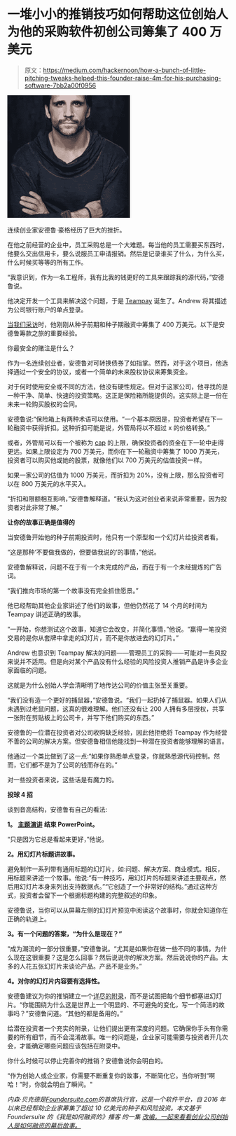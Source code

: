 # 一堆小小的推销技巧如何帮助这位创始人为他的采购软件初创公司筹集了 400 万美元

> 原文：<https://medium.com/hackernoon/how-a-bunch-of-little-pitching-tweaks-helped-this-founder-raise-4m-for-his-purchasing-software-7bb2a00f0956>

![](img/acb19143f55181f9c799d962bfc9edd3.png)

连续创业家安德鲁·豪格经历了巨大的挫折。

在他之前经营的企业中，员工采购总是一个大难题。每当他的员工需要买东西时，他要么交出信用卡，要么说服员工申请报销。然后是记录谁买了什么，为什么买，什么时候买等等的所有工作。

“我意识到，作为一名工程师，我有比我的钱更好的工具来跟踪我的源代码，”安德鲁说。

他决定开发一个工具来解决这个问题，于是 [Teampay](https://www.teampay.co/) 诞生了。Andrew 将其描述为公司银行账户的单点登录。

[当我们采访](https://soundcloud.com/user-2586856/how-i-raised-it-with-andrew-hoag-of-teampay-on-3142018)时，他刚刚从种子前期和种子期融资中筹集了 400 万美元。以下是安德鲁筹款之旅的重要经验。

你最安全的赌注是什么？

作为一名连续创业者，安德鲁对可转换债券了如指掌。然而，对于这个项目，他选择通过一个安全的协议，或者一个简单的未来股权协议来筹集资金。

对于何时使用安全或不同的方法，他没有硬性规定。但对于这家公司，他寻找的是一种干净、简单、快速的投资策略。这正是保险箱所能提供的。这实际上是一份在未来一轮购买股权的合同。

安德鲁说:“保险箱上有两种术语可以使用。“一个基本原因是，投资者希望在下一轮融资中获得折扣。这种折扣可能是说，外管局将以不超过 x 的价格转换。”

或者，外管局可以有一个被称为 [cap](https://help.wefunder.com/deal-terms/295252-valuation-cap) 的上限，确保投资者的资金在下一轮中走得更远。如果上限设定为 700 万美元，而你在下一轮融资中筹集了 1000 万美元，投资者可以购买他或她的股票，就像他们以 700 万美元的估值投资一样。

如果一家公司的估值为 1000 万美元，而折扣为 20%，没有上限，那么投资者可以在 800 万美元的水平买入。

“折扣和限额相互影响，”安德鲁解释道。“我认为这对创业者来说非常重要，因为投资者对此非常了解。”

**让你的故事正确是值得的**

当安德鲁开始他的种子前期投资时，他只有一个原型和一个幻灯片给投资者看。

“这是那种‘不要做我做的，但要做我说的’的事情，”他说。

安德鲁解释说，问题不在于有一个未完成的产品，而在于有一个未经提炼的广告词。

“我们推向市场的第一个故事没有完全抓住愿景。”

他已经帮助其他企业家讲述了他们的故事，但他仍然花了 14 个月的时间为 Teampay 讲述正确的故事。

“一开始，你想测试这个故事，知道它会改变，并简化事情，”他说。“赢得一笔投资交易的是你从套牌中拿走的幻灯片，而不是你放进去的幻灯片。”

Andrew 也意识到 Teampay 解决的问题——管理员工的采购——可能对一些风投来说并不适用。但是向对某个产品没有什么经验的风险投资人推销产品是许多企业家面临的问题。

这就是为什么创始人学会清晰明了地传达公司的价值主张至关重要。

“我们没有造一个更好的捕鼠器，”安德鲁说。“我们一起扔掉了捕鼠器。如果人们从未遇到过老鼠问题，这真的很难理解。他们还没有让 200 人拥有多层授权，共享一张附在剪贴板上的公司卡，并写下他们购买的东西。”

安德鲁的一位潜在投资者对公司收购缺乏经验，因此他拒绝将 Teampay 作为经营不善的公司的解决方案。但安德鲁相信他能找到一种潜在投资者能够理解的语言。

他通过一个类比做到了这一点:“如果你熟悉单点登录，你就熟悉源代码控制。然而，它们都不是为了公司的钱而存在的。”

对一些投资者来说，这些话是有魔力的。

**投球 4 招**

谈到音高结构，安德鲁有自己的看法:

**1。** [**主题演讲**](https://www.apple.com/keynote/) **结束 PowerPoint。**

“只是因为它总是看起来更好，”他说。

**2。用幻灯片标题讲故事。**

避免制作一系列带有通用标题的幻灯片，如:问题、解决方案、商业模式。相反，用标题来讲述一个故事。他说:“有一种技巧，用幻灯片的标题来讲述主要观点，然后用幻灯片本身来列出支持数据点。”“它创造了一个非常好的结构。”通过这种方式，投资者会留下一个根据标题构建的完整叙述的印象。

安德鲁说，当你可以从屏幕左侧的幻灯片预览中阅读这个故事时，你就会知道你在正确的轨道上。

**3。有一个问题的答案，“为什么是现在？”**

“成为潮流的一部分很重要，”安德鲁说。“尤其是如果你在做一些不同的事情。为什么现在这很重要？这是怎么回事？然后说说你的解决方案。然后说说你的产品。太多的人花五张幻灯片来谈论产品。产品不是业务。”

**4。对你的幻灯片内容要有选择性。**

安德鲁建议为你的推销建立一个[详尽的附录](/@joshuahenderson/how-to-create-an-appendix-slide-for-your-investor-pitch-975d2d31a1a0)，而不是试图把每个细节都塞进幻灯片。“你能围绕为什么这是世界上一个明显的、不可避免的变化，写一个简洁的故事吗？”安德鲁问道。“其他的都是备用的。”

给潜在投资者一个充实的附录，让他们提出更有深度的问题。它确保你手头有你需要的所有细节，而不会混淆故事。唯一的问题是，企业家可能需要与投资者开几次会，才能确定哪些问题应该包括在附录中。

你什么时候可以停止完善你的推销？安德鲁说你会明白的。

“作为创始人或企业家，你需要不断重复你的故事，不断简化它。当你听到“啊哈！”时，你就会明白了瞬间。"

*内森·贝克德是*[*Foundersuite.com*](https://foundersuite.com/)*的首席执行官，这是一个软件平台，自 2016 年以来已经帮助企业家筹集了超过 10 亿美元的种子和风险投资。本文基于 Foundersuite 的《我是如何融资的》播客* *的一集* [*改编，一起来看看创业公司创始人是如何融资的幕后故事。*](https://soundcloud.com/user-2586856/how-i-raised-it-with-andrew-hoag-of-teampay-on-3142018)